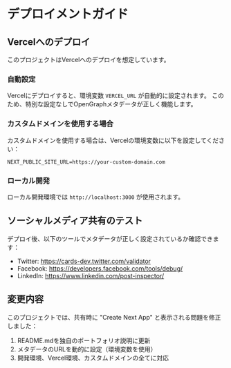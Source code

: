 # デプロイメントガイド

## Vercelへのデプロイ

このプロジェクトはVercelへのデプロイを想定しています。

### 自動設定

Vercelにデプロイすると、環境変数 `VERCEL_URL` が自動的に設定されます。
このため、特別な設定なしでOpenGraphメタデータが正しく機能します。

### カスタムドメインを使用する場合

カスタムドメインを使用する場合は、Vercelの環境変数に以下を設定してください：

```
NEXT_PUBLIC_SITE_URL=https://your-custom-domain.com
```

### ローカル開発

ローカル開発環境では `http://localhost:3000` が使用されます。

## ソーシャルメディア共有のテスト

デプロイ後、以下のツールでメタデータが正しく設定されているか確認できます：

- Twitter: https://cards-dev.twitter.com/validator
- Facebook: https://developers.facebook.com/tools/debug/
- LinkedIn: https://www.linkedin.com/post-inspector/

## 変更内容

このプロジェクトでは、共有時に "Create Next App" と表示される問題を修正しました：

1. README.mdを独自のポートフォリオ説明に更新
2. メタデータのURLを動的に設定（環境変数を使用）
3. 開発環境、Vercel環境、カスタムドメインの全てに対応

